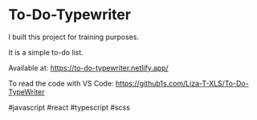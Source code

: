 # To-Do-Typewriter

I built this project for training purposes.

It is a simple to-do list.

Available at: https://to-do-typewriter.netlify.app/

To read the code with VS Code: https://github1s.com/Liza-T-XLS/To-Do-TypeWriter

#javascript #react #typescript #scss

